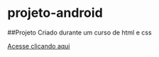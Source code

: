 # projeto-android
 ##Projeto Criado durante um curso de html e css
 
 <a target='_blank' href='https://carlosiego.github.io/projeto-android/'>Acesse clicando aqui</a>
